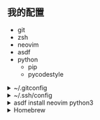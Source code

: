 ## 我的配置

- git
- zsh
- neovim
- asdf
- python
  - pip
  - pycodestyle

<details><summary> ~/.gitconfig </summary>

```shell
# ~/.gitconfig
[pull]
	rebase = false
[user]
	email =
	name =
[filter "lfs"]
	clean = git-lfs clean -- %f
	smudge = git-lfs smudge -- %f
	process = git-lfs filter-process
	required = true
[init]
	defaultBranch = master

[alias]
  lg = log --graph --abbrev-commit --decorate --format=format:'%C(bold blue)%h%C(reset) - %C(bold cyan)%aD%C(reset) %C(bold green)(%ar)%C(reset) %C(white)%s%C(reset) %C(dim white)- %an%C(reset)%C(bold yellow)%d%C(reset)' --all
  lp = log --stat -p

; [http "https://github.com"]
; 	postBuffer = 524288000
; 	proxy = socks5://127.0.0.1:1080
; [https "https://github.com"]
; 	postBuffer = 524288000
; 	proxy = socks5://127.0.0.1:1080

; [url "https://gitclone.com/github.com/"]
[url "https://ghproxy.com/https://github.com/"]
	insteadOf = https://github.com
```

</details>

<details><summary> ~/.ssh/config </summary>

```shell
# $HOME/.ssh/config

Host archServer
    HostName 192.168.xx.xx
    User xxx
    Port xxx
    # AddressFamily inet # use ipv4
    # AddressFamily inet6 # use ipv6
    IdentitiesOnly yes
    IdentityFile ~/.ssh/id_rsa
    ServerAliveInterval 120
    # DynamicForward localhsot:1080
    # LocalForward localhost:5432 remote-host:5432
    # RemoteForward remote-port target-host:target-port

# 转发跳板机端口
ssh -tt -i ./id_rsa -L 0.0.0.0:local_port:host2:host2_port user@host1

# 上传公钥到目标服务器
ssh-copy-id -i ~/.ssh/id_rsa.pub archServer

# 转发服务器到本机的1082端口
ssh -D 1082 -f -C -q -N archServer

# Host github
#    HostName github.com
#    User git
#    # 走 HTTP 代理
#    # ProxyCommand socat - PROXY:127.0.0.1:%h:%p,proxyport=8080
#    # 走 socks5 代理
#    ProxyCommand nc -v -x 127.0.0.1:7890 %h %p
```

</details>

<details><summary> asdf install neovim python3 </summary>

```shell
git clone https://github.com/asdf-vm/asdf.git ~/.asdf --branch v0.10.2
. $HOME/.asdf/asdf.sh

# install neovim stable
asdf plugin add neovim
asdf install neovim stable
asdf global neovim stable

# install python3.9.14
asdf plugin add python
asdf list all python
asdf install python 3.9.14
asdf global python 3.9.14

# install nodejs 14.20.1
asdf plugin add nodejs
asdf list all nodejs
asdf install nodejs 14.20.1
asdf global nodejs 14.20.1
```

</details>

<details><summary> Homebrew </summary>
# 安装
export HOMEBREW_BREW_GIT_REMOTE="https://mirrors.tuna.tsinghua.edu.cn/git/homebrew/brew.git"
export HOMEBREW_CORE_GIT_REMOTE="https://mirrors.tuna.tsinghua.edu.cn/git/homebrew/homebrew-core.git"
export HOMEBREW_BOTTLE_DOMAIN="https://mirrors.tuna.tsinghua.edu.cn/homebrew-bottles"

# 从清华镜像下载安装脚本并安装 Homebrew / Linuxbrew

git clone --depth=1 https://mirrors.tuna.tsinghua.edu.cn/git/homebrew/install.git brew-install
/bin/bash brew-install/install.sh
rm -rf brew-install

# 也可从 GitHub 获取官方安装脚本安装 Homebrew / Linuxbrew

/bin/bash -c "$(curl -fsSL https://github.com/Homebrew/install/raw/master/install.sh)"

# 替换现有仓库上游

export HOMEBREW_CORE_GIT_REMOTE="https://mirrors.tuna.tsinghua.edu.cn/git/homebrew/homebrew-core.git"
for tap in core cask{,-fonts,-drivers,-versions} command-not-found; do
brew tap --custom-remote --force-auto-update "homebrew/${tap}" "https://mirrors.tuna.tsinghua.edu.cn/git/homebrew/homebrew-${tap}.git"
done
brew update

# 复原仓库上游

# brew 程序本身，Homebrew / Linuxbrew 相同

unset HOMEBREW_BREW_GIT_REMOTE
git -C "$(brew --repo)" remote set-url origin https://github.com/Homebrew/brew

# 以下针对 macOS 系统上的 Homebrew

unset HOMEBREW_CORE_GIT_REMOTE
BREW_TAPS="$(BREW_TAPS="$(brew tap 2>/dev/null)"; echo -n "${BREW_TAPS//$'\n'/:}")"
for tap in core cask{,-fonts,-drivers,-versions} command-not-found; do
if [[":${BREW_TAPS}:" == *":homebrew/${tap}:"*]]; then # 只复原已安装的 Tap
brew tap --custom-remote "homebrew/${tap}" "https://github.com/Homebrew/homebrew-${tap}"
fi
done

brew update
````

</details>


#### install

```shell
# install zsh python3-venv trash-cli neovim stylua
# if system is ubuntu/debian, use asdf install stylua
# install xclip in arch
git clone https://github.com/hjkl01/dotfiles ~/.dotfiles
cd ~/.dotfiles && sh ./installer.sh
````

#### crontab setting

```shell
# nvim /var/spool/cron/$USER
*/10 * * * * cd $HOME/.dotfiles/ && git pull
# && nvim --headless -c 'PackerSync'
```

#### questions

> 如果有报错 清除缓存

```shell
rm -rf ~/.local/share/nvim/ ~/.cache/nvim ~/.dotfiles/nvim/plugin
```
